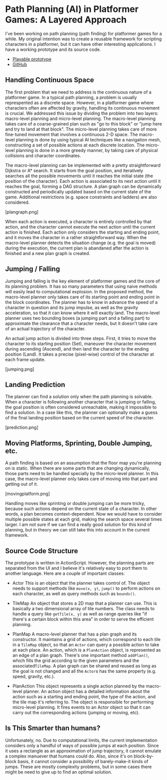 Path Planning (AI) in Platformer Games: A Layered Approach
==========================================================

I've been working on path planning (path finding) for platformer games
for a while. My original intention was to create a reusable framework
for scripting characters in a platformer, but it can have other
interesting applications. I have a working prototype and its source
code.

 * <a href="http://ludumdare.tabesugi.net/ppp/">Playable prototype</a>
 * <a href="https://github.com/euske/planpathplat/">GitHub</a>


Handling Continuous Space
-------------------------

The first problem that we need to address is the continuous nature of
a platformer game. In a typical path planning, a problem is usually
represpented as a discrete space. However, in a platformer game where
characters often are affected by gravity, handling its continuous
movement is crucial. We addressed this issue by dividing the problem
into two layers: macro-level planning and micro-level planning. The
macro-level planning takes care of a coarse-grained plan such as "go
to this block" or "jump here and try to land at that block". The
micro-level planning takes care of more fine-tuned movement that
involves a continuous 2-D space. The macro-level planning is done by
using typical AI techniques like a navigation mesh, constructing a set
of possible actions at each discrete location. The micro-level
planning is done in a more greedy manner, by taking care of physical
collisions and character coordinates.

The macro-level planning can be implemented with a pretty
straightforward Dijkstra or A* search. It starts from the goal
position, and iteratively searches all the possible movements until it
reaches the initial state (the position of the character).  Each
action is associated to its next action until it reaches the goal,
forming a DAG structure. A plan graph can be dynamically constructed
and periodically updated based on the current state of the game.
Additional restrictions (e.g. space constraints and ladders) are also
considered.

[plangraph.png]

When each action is executed, a character is entirely controlled by
that action, and the character cannot execute the next action until
the current action is finished. Each action only considers the
starting and ending point, and it moves the character in a rather
straightforward way.  When the macro-level planner detects the
situation change (e.g. the goal is moved) during the execution, the
current plan is abandaned after the action is finished and a new plan
graph is created.


Jumping / Falling
-----------------

Jumping and falling is the key element of platformer games and the
core of its planning problem. It has so many parameters that using
naive methods will easily lead to computational explosion. In the
proposed method, the macro-level planner only takes care of its
starting point and ending point in the block coordinates. The planner
has to know in advance the speed of a character in question and its
jump impulse, as well as the gravity acceleration, so that it can know
where it will exactly land. The macro-level planner uses two bounding
boxes (a jumping part and a falling part) to approximate the clearance
that a character needs, but it doesn't take care of an actual
trajectory of the character.

An actual jump action is divided into three steps.  First, it tries to
move the character to its starting position (Set), maneuver the
character movement during ascending (Ascend), and then land the
character to the ending position (Land).  It takes a precise
(pixel-wise) control of the character at each frame update.

[jumping.png]


Landing Prediction
------------------

The planner can find a solution only when the path planning is
solvable. When a character is following another character that is
jumping or falling, the goal position is often considered unreachable,
making it impossible to find a solution. In a case like this, the
planner can optionally make a guess of the final landing position
based on the current speed of the character.

[prediction.png]


Moving Platforms, Sprinting, Double Jumping, etc.
-------------------------------------------------

A path finding is based on an assumption that the floor map
you're planning on is static. When there are some parts that are
changing dynamically, those parts need to be handled specially by 
the micro-level planner. In this case, the macro-level planner only 
takes care of moving into that part and getting out of it.

[movingplatform.png]

Handling moves like sprinting or double jumping can be more tricky,
because such actions depend on the current state of a character.  In
other words, a plan becomes context-dependent. Now we would have
to consider multiple possible states at each grid, making the search
space several times larger. I am not sure if we can find a really good
solution for this kind of planning, but in theory we can still take
this into account in the current framework.


Source Code Structure
---------------------

The prototype is written in ActionScript. However, the planning parts
are separated from the UI and I believe it's relatively easy to port them to
another language. Here are a couple of important classes:

 * Actor
   This is an object that the planner takes control of.
   The object needs to support methods like <code>move(x, y)</code>, <code>jump()</code>
   to perform actions on each character, as well as query methods such as 
   <code>bounds()</code>.

 * TileMap
   An object that stores a 2D map that a planner can use.
   This is basically a two dimensional array of tile numbers.
   The class needs to handle a query like <code>getTile(x, y)</code> as well as
   range queries like "if there's a certain block within this area" in order to
   serve the efficient planning.

 * PlanMap
   A macro-level planner that has a plan graph and its constructor.
   It maintains a grid of actions, which correspond to each tile in 
   a <code>TileMap</code> object, so that an <code>Actor</code> can query
   a possible action to take at each place. An action, which is a 
   <code>PlanAction</code> object, is represented as an edge of a plan graph. 
   There's one important method <code>addPlan()</code>, which fills the grid 
   according to the given parameters and the associated<code>TileMap</code>.
   A plan graph can be shared and reused as long as the goal is not changed
   and all the <code>Actor</code>s has the same property (e.g. speed, gravity, etc.).

 * PlanAction
   This object represents a single action planned by the macro-level planner.
   An action object has a detailed information about the action such as a
   starting and ending point, the type of the action, and the tile map it's referring to.
   The object is responsible for performing micro-level planning.
   It fires events to an Actor object so that it can carry out 
   the corresponding actions (jumping or moving, etc).


Is This Smarter than humans?
----------------------------

Unfortunately, no.  Due to computational limits, the current
implementation considers only a handful of ways of possible jumps at
each position. Since it uses a rectangle as an approximation of jump
trajectory, it cannot emulate a complex manuever that humans could
do. Also, since it's on block-by-block basis, it cannot consider a
possibility of barely-make-it kinds of jumps. These are mostly
complexity problems, but in some cases there might be need to give up
to find an optimal solution.
